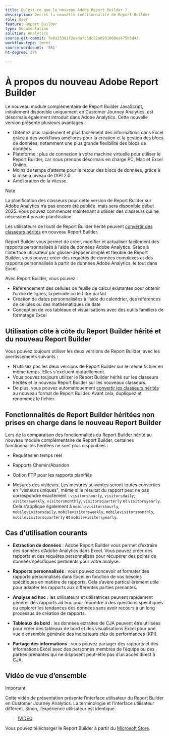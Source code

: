 ```yaml
---
title: Qu’est-ce que le nouveau Adobe Report Builder ?
description: Décrit la nouvelle fonctionnalité de Report Builder
role: User
feature: Report Builder
type: Documentation
solution: Analytics
source-git-commit: 7e8a25381f2eadafc5dc22a0991060ea475b5d43
workflow-type: tm+mt
source-wordcount: '561'
ht-degree: 27%

---
```


# À propos du nouveau Adobe Report Builder

Le nouveau module complémentaire de Report Builder JavaScript, initialement disponible uniquement en Customer Journey Analytics, est désormais également introduit dans Adobe Analytics. Cette nouvelle version présente plusieurs avantages :

- Obtenez plus rapidement et plus facilement des informations dans Excel grâce à des workflows améliorés pour la création et la gestion des blocs de données, notamment une plus grande flexibilité des blocs de données.
- Plateforme : plus de connexion à votre machine virtuelle pour utiliser le Report Builder, car nous prenons désormais en charge PC, Mac et Excel Online.
- Moins de temps d’attente pour le retour des blocs de données, grâce à la mise à niveau de l’API 2.0
- Amélioration de la vitesse.

>[!NOTE]
>
>La planification des classeurs pour cette version de Report Builder sur Adobe Analytics n’a pas encore été publiée, mais sera disponible début 2025. Vous pouvez commencer maintenant à utiliser des classeurs qui ne nécessitent pas de planification.

Les utilisateurs de l’outil de Report Builder hérité peuvent [ convertir des classeurs hérités](/help/analyze/report-builder/convert-workbooks.md) en nouveau Report Builder.

Report Builder vous permet de créer, modifier et actualiser facilement des rapports personnalisés à l’aide de données Adobe Analytics. Grâce à l’interface utilisateur par glisser-déposer simple et flexible de Report Builder, vous pouvez créer des requêtes de données complexes et des rapports personnalisés à partir de données Adobe Analytics, le tout dans Excel.

Avec Report Builder, vous pouvez :

- Référencement des cellules de feuille de calcul existantes pour obtenir lʼordre de lignes, la période ou le filtre parfait
- Création de dates personnalisées à lʼaide du calendrier, des références de cellules ou des mathématiques de date
- Conception de vos tableaux et visualisations avec des outils familiers de formatage Excel

## Utilisation côte à côte du Report Builder hérité et du nouveau Report Builder

Vous pouvez toujours utiliser les deux versions de Report Builder, avec les avertissements suivants :

- N’utilisez pas les deux versions de Report Builder sur le même fichier en même temps. Elles s&#39;excluent mutuellement.
- Vous pouvez toujours utiliser le Report Builder hérité sur les classeurs hérités et le nouveau Report Builder sur les nouveaux classeurs.
- De plus, vous pouvez automatiquement [ convertir les classeurs hérités](/help/analyze/report-builder/convert-workbooks.md) au nouveau format de Report Builder. Avant cela, dupliquez et renommez le fichier.

## Fonctionnalités de Report Builder héritées non prises en charge dans le nouveau Report Builder

Lors de la comparaison des fonctionnalités du Report Builder hérité au nouveau module complémentaire de Report Builder, certaines fonctionnalités héritées ne sont plus disponibles :

- Requêtes en temps réel

- Rapports Chemin/Abandon

- Option FTP pour les rapports planifiés

- Mesures des visiteurs. Les mesures suivantes seront toutes converties en &quot;visiteurs uniques&quot;, même si le résultat du rapport peut ne pas correspondre exactement : `visitorshourly`, `visitorsdaily`, `visitorsweekly`, `visitorsmonthly`, `visitorsquarterly` et `visitorsyearly`. Cela s&#39;applique également à `mobilevisitorshourly`, `mobilevisitorsdaily`, `mobilevisitorsweekly`, `mobilevisitorsmonthly`, `mobilevisitorsquarterly` et `mobilevisitorsyearly`.

## Cas d’utilisation courants

- **Extraction de données** : Adobe Report Builder vous permet d’extraire des données d’Adobe Analytics dans Excel. Vous pouvez créer des rapports et des requêtes personnalisés pour récupérer des points de données spécifiques pertinents pour votre analyse.

- **Rapports personnalisés** : vous pouvez concevoir et formater des rapports personnalisés dans Excel en fonction de vos besoins spécifiques en matière de rapports. Cela s’avère particulièrement utile pour adapter les rapports aux différentes parties prenantes.

- **Analyse ad hoc** : les utilisateurs et utilisatrices peuvent rapidement générer des rapports ad hoc pour répondre à des questions spécifiques ou explorer les tendances des données sans avoir recours à un long processus de création de rapports.

- **Tableaux de bord** : les données extraites de CJA peuvent être utilisées pour créer des tableaux de bord et des visualisations Excel pour une vue d’ensemble générale des indicateurs clés de performances (KPI).

- **Partage des informations** : vous pouvez partager des rapports et des informations Excel avec des personnes membres de l’équipe ou des parties prenantes qui ne disposent peut-être pas d’un accès direct à CJA.

## Vidéo de vue d’ensemble

>[!IMPORTANT]
>
>Cette vidéo de présentation présente l’interface utilisateur du Report Builder en Customer Journey Analytics. La terminologie et l’interface utilisateur diffèrent. Sinon, l’expérience utilisateur est identique.

>[!VIDEO](https://video.tv.adobe.com/v/337569/?quality=12&learn=on)

Vous pouvez télécharger le Report Builder à partir du [Microsoft Store](https://appsource.microsoft.com/en-us/product/office/WA200003101?tab=Overview).
